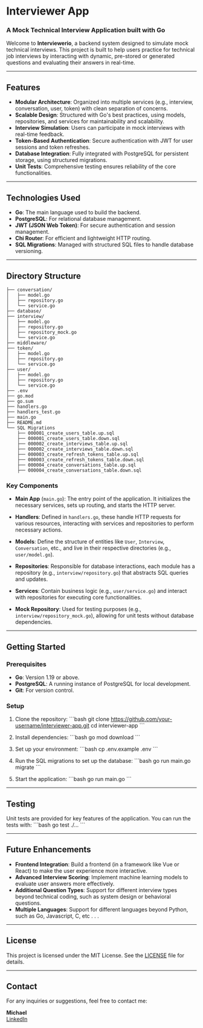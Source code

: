 
# Interviewer App

### A Mock Technical Interview Application built with Go

Welcome to **Interviewerio**, a backend system designed to simulate mock technical interviews. This project is built to help users practice for technical job interviews by interacting with dynamic, pre-stored or generated questions and evaluating their answers in real-time. 

---

## Features

- **Modular Architecture**: Organized into multiple services (e.g., interview, conversation, user, token) with clean separation of concerns.
- **Scalable Design**: Structured with Go's best practices, using models, repositories, and services for maintainability and scalability.
- **Interview Simulation**: Users can participate in mock interviews with real-time feedback.
- **Token-Based Authentication**: Secure authentication with JWT for user sessions and token refreshes.
- **Database Integration**: Fully integrated with PostgreSQL for persistent storage, using structured migrations.
- **Unit Tests**: Comprehensive testing ensures reliability of the core functionalities.

---

## Technologies Used

- **Go**: The main language used to build the backend.
- **PostgreSQL**: For relational database management.
- **JWT (JSON Web Token)**: For secure authentication and session management.
- **Chi Router**: For efficient and lightweight HTTP routing.
- **SQL Migrations**: Managed with structured SQL files to handle database versioning.

---

## Directory Structure
```
├── conversation/
│   ├── model.go
│   ├── repository.go
│   └── service.go
├── database/
├── interview/
│   ├── model.go
│   ├── repository.go
│   ├── repository_mock.go
│   └── service.go
├── middleware/
├── token/
│   ├── model.go
│   ├── repository.go
│   └── service.go
├── user/
│   ├── model.go
│   ├── repository.go
│   └── service.go
├── .env
├── go.mod
├── go.sum
├── handlers.go
├── handlers_test.go
├── main.go
├── README.md
└── SQL Migrations
    ├── 000001_create_users_table.up.sql
    ├── 000001_create_users_table.down.sql
    ├── 000002_create_interviews_table.up.sql
    ├── 000002_create_interviews_table.down.sql
    ├── 000003_create_refresh_tokens_table.up.sql
    ├── 000003_create_refresh_tokens_table.down.sql
    ├── 000004_create_conversations_table.up.sql
    ├── 000004_create_conversations_table.down.sql
```

### Key Components

- **Main App** (`main.go`): The entry point of the application. It initializes the necessary services, sets up routing, and starts the HTTP server.
  
- **Handlers**: Defined in `handlers.go`, these handle HTTP requests for various resources, interacting with services and repositories to perform necessary actions.
  
- **Models**: Define the structure of entities like `User`, `Interview`, `Conversation`, etc., and live in their respective directories (e.g., `user/model.go`).
  
- **Repositories**: Responsible for database interactions, each module has a repository (e.g., `interview/repository.go`) that abstracts SQL queries and updates.
  
- **Services**: Contain business logic (e.g., `user/service.go`) and interact with repositories for executing core functionalities.

- **Mock Repository**: Used for testing purposes (e.g., `interview/repository_mock.go`), allowing for unit tests without database dependencies.

---

## Getting Started

### Prerequisites
- **Go**: Version 1.19 or above.
- **PostgreSQL**: A running instance of PostgreSQL for local development.
- **Git**: For version control.

### Setup

1. Clone the repository:
    \`\`\`bash
    git clone https://github.com/your-username/interviewer-app.git
    cd interviewer-app
    \`\`\`

2. Install dependencies:
    \`\`\`bash
    go mod download
    \`\`\`

3. Set up your environment:
    \`\`\`bash
    cp .env.example .env
    \`\`\`

4. Run the SQL migrations to set up the database:
    \`\`\`bash
    go run main.go migrate
    \`\`\`

5. Start the application:
    \`\`\`bash
    go run main.go
    \`\`\`

---

## Testing

Unit tests are provided for key features of the application. You can run the tests with:
\`\`\`bash
go test ./...
\`\`\`

---

## Future Enhancements

- **Frontend Integration**: Build a frontend (in a framework like Vue or React) to make the user experience more interactive.
- **Advanced Interview Scoring**: Implement machine learning models to evaluate user answers more effectively.
- **Additional Question Types**: Support for different interview types beyond technical coding, such as system design or behavioral questions.
- **Multiple Languages**: Support for different languages beyond Python, such as Go, Javascript, C, etc . . .

---

## License

This project is licensed under the MIT License. See the [LICENSE](LICENSE) file for details.

---

## Contact

For any inquiries or suggestions, feel free to contact me:

**Michael**  
[LinkedIn](https://www.linkedin.com/in/michael-boegner-855a9741) 

